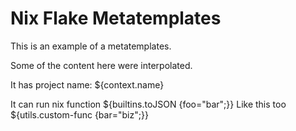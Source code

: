 # Nix Flake Metatemplates

This is an example of a metatemplates.

Some of the content here were interpolated.

It has project name: ${context.name}

It can run nix function ${builtins.toJSON {foo="bar";}}
Like this too ${utils.custom-func {bar="biz";}}
